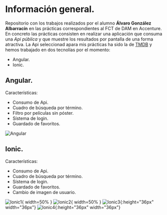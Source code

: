 
# Información general.
Repositorio con los trabajos realizados por el alumno **Álvaro González Albarracín** en las prácticas correspondientes al FCT de DAM en Accenture.
En concreto las prácticas consisten en realizar una aplicación que consuma una *Api pública* y que muestre los resultados por pantalla de una forma atractiva.
La Api seleccionad apara mis prácticas ha sido la de [TMDB](https://www.themoviedb.org/movie?language=es-ES) y hemos trabajado en dos tecnolías por el momento:
- Angular.
- Ionic.
## Angular.
Características:
- Consumo de Api.
- Cuadro de búsqueda por término.
- Filtro por películas sin póster.
- Sístema de login.
- Guardado de favoritos.

![Angular](https://github.com/Formacion-Accenture/algonal/blob/main/Im%C3%A1genes/angular1.png?raw=true)
## Ionic.
Características:
- Consumo de Api.
- Cuadro de búsqueda por término.
- Sístema de login.
- Guardado de favoritos.
- Cambio de imagen de usuario.

![Ionic1](https://github.com/Formacion-Accenture/algonal/blob/main/Im%C3%A1genes/ionic1.png?raw=true){ width=50% }
![Ionic2](https://github.com/Formacion-Accenture/algonal/blob/main/Im%C3%A1genes/ionic2.png?raw=true){ width=50% }
![Ionic3](https://github.com/Formacion-Accenture/algonal/blob/main/Im%C3%A1genes/ionic3.png?raw=true){:height="36px" width="36px"}
![Ionic4](https://github.com/Formacion-Accenture/algonal/blob/main/Im%C3%A1genes/ionic4.png?raw=true){:height="36px" width="36px"}
